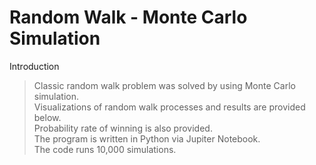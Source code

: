 # Random Walk - Monte Carlo Simulation
Introduction
> Classic random walk problem was solved by using Monte Carlo simulation.\
Visualizations of random walk processes and results are provided below.\
Probability rate of winning is also provided.\
The program is written in Python via Jupiter Notebook.\
The code runs 10,000 simulations.
